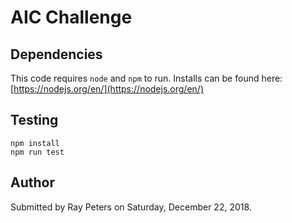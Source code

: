 # AIC Challenge

## Dependencies

This code requires `node` and `npm` to run.
Installs can be found here: [https://nodejs.org/en/](https://nodejs.org/en/)

## Testing

```
npm install
npm run test
```

## Author

Submitted by Ray Peters on Saturday, December 22, 2018.
